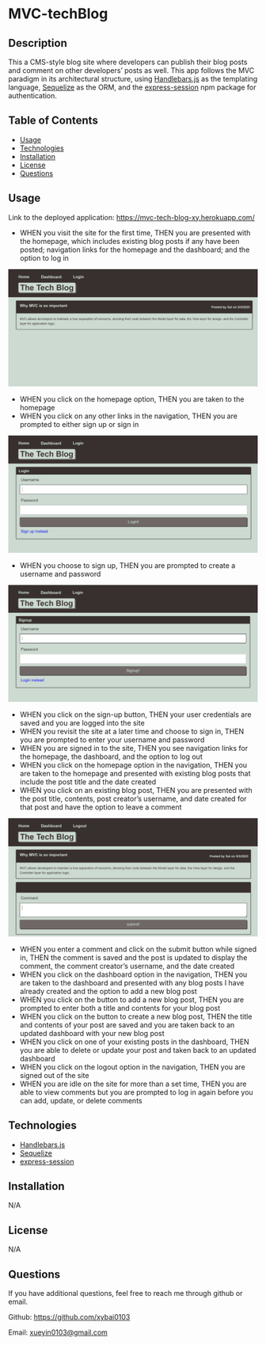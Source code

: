 # MVC-techBlog

  ## Description

  This a CMS-style blog site where developers can publish their blog posts and comment on other developers’ posts as well. This app follows the MVC paradigm in its architectural structure, using [Handlebars.js](https://www.npmjs.com/package/handlebars) as the templating language, [Sequelize](https://www.npmjs.com/package/sequelize) as the ORM, and the [express-session](https://www.npmjs.com/package/express-session) npm package for authentication. 

  ## Table of Contents
  
  - [Usage](#usage)
  - [Technologies](#technologies)
  - [Installation](#installation)
  - [License](#license)
  - [Questions](#questions)

  ## Usage
  Link to the deployed application: https://mvc-tech-blog-xy.herokuapp.com/

  * WHEN you visit the site for the first time, THEN you are presented with the homepage, which includes existing blog posts if any have been posted; navigation links for the homepage and the dashboard; and the option to log in

  ![ScreenShot](./assets/images/1.png)
  * WHEN you click on the homepage option, THEN you are taken to the homepage
  * WHEN you click on any other links in the navigation, THEN you are prompted to either sign up or sign in

  ![ScreenShot](./assets/images/2.png)
  * WHEN you choose to sign up, THEN you are prompted to create a username and password
    
  ![ScreenShot](./assets/images/3.png)
  * WHEN you click on the sign-up button, THEN your user credentials are saved and you are logged into the site
  * WHEN you revisit the site at a later time and choose to sign in, THEN you are prompted to enter your username and password
  * WHEN you are signed in to the site, THEN you see navigation links for the homepage, the dashboard, and the option to log out
  * WHEN you click on the homepage option in the navigation, THEN you are taken to the homepage and presented with existing blog posts that include the post title and the date created
  * WHEN you click on an existing blog post, THEN you are presented with the post title, contents, post creator’s username, and date created for that post and have the option to leave a comment

  ![ScreenShot](./assets/images/4.png)
  * WHEN you enter a comment and click on the submit button while signed in, THEN the comment is saved and the post is updated to display the comment, the comment creator’s username, and the date created
  * WHEN you click on the dashboard option in the navigation, THEN you are taken to the dashboard and presented with any blog posts I have already created and the option to add a new blog post
  * WHEN you click on the button to add a new blog post, THEN you are prompted to enter both a title and contents for your blog post
  * WHEN you click on the button to create a new blog post, THEN the title and contents of your post are saved and you are taken back to an updated dashboard with your new blog post
  * WHEN you click on one of your existing posts in the dashboard, THEN you are able to delete or update your post and taken back to an updated dashboard
  * WHEN you click on the logout option in the navigation, THEN you are signed out of the site
  * WHEN you are idle on the site for more than a set time, THEN you are able to view comments but you are prompted to log in again before you can add, update, or delete comments
  
  ## Technologies

  * [Handlebars.js](https://www.npmjs.com/package/handlebars)
  * [Sequelize](https://www.npmjs.com/package/sequelize)
  * [express-session](https://www.npmjs.com/package/express-session)

  ## Installation

  N/A

  ## License

  N/A

  ## Questions

  If you have additional questions, feel free to reach me through github or email.

  Github: https://github.com/xybai0103
  
  Email: xueyin0103@gmail.com